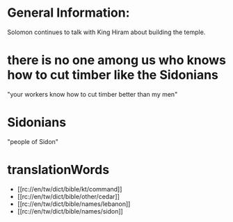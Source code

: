 # General Information:

Solomon continues to talk with King Hiram about building the temple.

# there is no one among us who knows how to cut timber like the Sidonians

"your workers know how to cut timber better than my men"

# Sidonians

"people of Sidon"

# translationWords

* [[rc://en/tw/dict/bible/kt/command]]
* [[rc://en/tw/dict/bible/other/cedar]]
* [[rc://en/tw/dict/bible/names/lebanon]]
* [[rc://en/tw/dict/bible/names/sidon]]